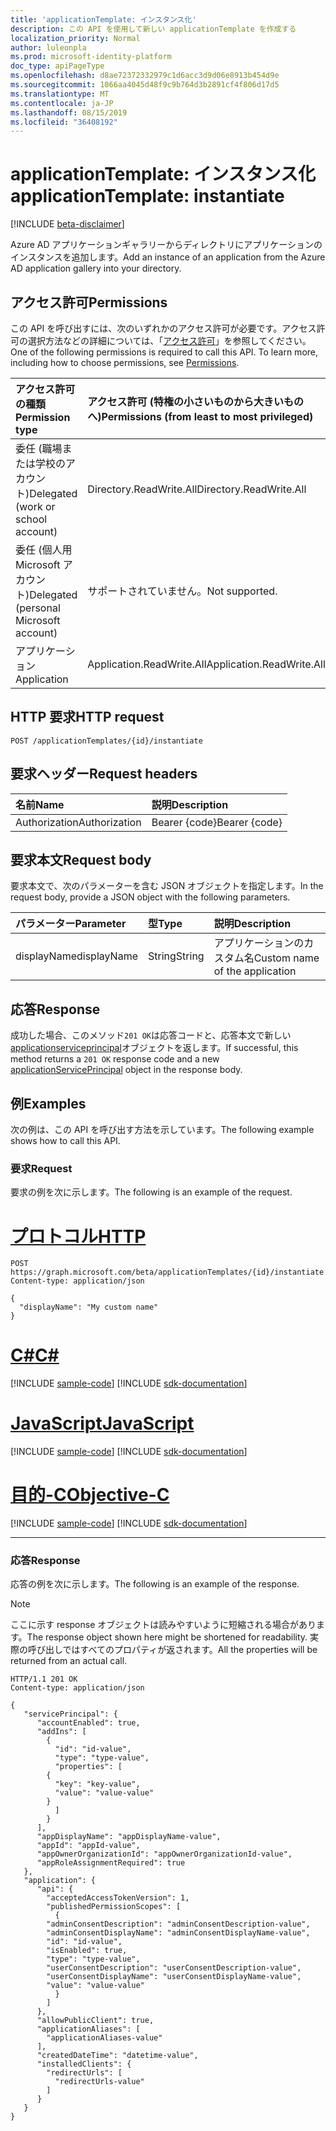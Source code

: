 ```yaml
---
title: 'applicationTemplate: インスタンス化'
description: この API を使用して新しい applicationTemplate を作成する
localization_priority: Normal
author: luleonpla
ms.prod: microsoft-identity-platform
doc_type: apiPageType
ms.openlocfilehash: d8ae72372332979c1d6acc3d9d06e8913b454d9e
ms.sourcegitcommit: 1066aa4045d48f9c9b764d3b2891cf4f806d17d5
ms.translationtype: MT
ms.contentlocale: ja-JP
ms.lasthandoff: 08/15/2019
ms.locfileid: "36408192"
---
```

# <a name="applicationtemplate-instantiate"></a><span data-ttu-id="fb1e6-103">applicationTemplate: インスタンス化</span><span class="sxs-lookup"><span data-stu-id="fb1e6-103">applicationTemplate: instantiate</span></span>

[!INCLUDE [beta-disclaimer](../../includes/beta-disclaimer.md)]

<span data-ttu-id="fb1e6-104">Azure AD アプリケーションギャラリーからディレクトリにアプリケーションのインスタンスを追加します。</span><span class="sxs-lookup"><span data-stu-id="fb1e6-104">Add an instance of an application from the Azure AD application gallery into your directory.</span></span>

## <a name="permissions"></a><span data-ttu-id="fb1e6-105">アクセス許可</span><span class="sxs-lookup"><span data-stu-id="fb1e6-105">Permissions</span></span>

<span data-ttu-id="fb1e6-p101">この API を呼び出すには、次のいずれかのアクセス許可が必要です。アクセス許可の選択方法などの詳細については、「[アクセス許可](/graph/permissions-reference)」を参照してください。</span><span class="sxs-lookup"><span data-stu-id="fb1e6-p101">One of the following permissions is required to call this API. To learn more, including how to choose permissions, see [Permissions](/graph/permissions-reference).</span></span>

| <span data-ttu-id="fb1e6-108">アクセス許可の種類</span><span class="sxs-lookup"><span data-stu-id="fb1e6-108">Permission type</span></span>                        | <span data-ttu-id="fb1e6-109">アクセス許可 (特権の小さいものから大きいものへ)</span><span class="sxs-lookup"><span data-stu-id="fb1e6-109">Permissions (from least to most privileged)</span></span> |
|:---------------------------------------|:--------------------------------------------|
| <span data-ttu-id="fb1e6-110">委任 (職場または学校のアカウント)</span><span class="sxs-lookup"><span data-stu-id="fb1e6-110">Delegated (work or school account)</span></span>     | <span data-ttu-id="fb1e6-111">Directory.ReadWrite.All</span><span class="sxs-lookup"><span data-stu-id="fb1e6-111">Directory.ReadWrite.All</span></span> |
| <span data-ttu-id="fb1e6-112">委任 (個人用 Microsoft アカウント)</span><span class="sxs-lookup"><span data-stu-id="fb1e6-112">Delegated (personal Microsoft account)</span></span> | <span data-ttu-id="fb1e6-113">サポートされていません。</span><span class="sxs-lookup"><span data-stu-id="fb1e6-113">Not supported.</span></span> |
| <span data-ttu-id="fb1e6-114">アプリケーション</span><span class="sxs-lookup"><span data-stu-id="fb1e6-114">Application</span></span>                            | <span data-ttu-id="fb1e6-115">Application.ReadWrite.All</span><span class="sxs-lookup"><span data-stu-id="fb1e6-115">Application.ReadWrite.All</span></span>|

## <a name="http-request"></a><span data-ttu-id="fb1e6-116">HTTP 要求</span><span class="sxs-lookup"><span data-stu-id="fb1e6-116">HTTP request</span></span>

<!-- { "blockType": "ignored" } -->

```http
POST /applicationTemplates/{id}/instantiate
```

## <a name="request-headers"></a><span data-ttu-id="fb1e6-117">要求ヘッダー</span><span class="sxs-lookup"><span data-stu-id="fb1e6-117">Request headers</span></span>

| <span data-ttu-id="fb1e6-118">名前</span><span class="sxs-lookup"><span data-stu-id="fb1e6-118">Name</span></span>          | <span data-ttu-id="fb1e6-119">説明</span><span class="sxs-lookup"><span data-stu-id="fb1e6-119">Description</span></span>   |
|:--------------|:--------------|
| <span data-ttu-id="fb1e6-120">Authorization</span><span class="sxs-lookup"><span data-stu-id="fb1e6-120">Authorization</span></span> | <span data-ttu-id="fb1e6-121">Bearer {code}</span><span class="sxs-lookup"><span data-stu-id="fb1e6-121">Bearer {code}</span></span> |

## <a name="request-body"></a><span data-ttu-id="fb1e6-122">要求本文</span><span class="sxs-lookup"><span data-stu-id="fb1e6-122">Request body</span></span>

<span data-ttu-id="fb1e6-123">要求本文で、次のパラメーターを含む JSON オブジェクトを指定します。</span><span class="sxs-lookup"><span data-stu-id="fb1e6-123">In the request body, provide a JSON object with the following parameters.</span></span>

| <span data-ttu-id="fb1e6-124">パラメーター</span><span class="sxs-lookup"><span data-stu-id="fb1e6-124">Parameter</span></span>    | <span data-ttu-id="fb1e6-125">型</span><span class="sxs-lookup"><span data-stu-id="fb1e6-125">Type</span></span>        | <span data-ttu-id="fb1e6-126">説明</span><span class="sxs-lookup"><span data-stu-id="fb1e6-126">Description</span></span> |
|:-------------|:------------|:------------|
|<span data-ttu-id="fb1e6-127">displayName</span><span class="sxs-lookup"><span data-stu-id="fb1e6-127">displayName</span></span>|<span data-ttu-id="fb1e6-128">String</span><span class="sxs-lookup"><span data-stu-id="fb1e6-128">String</span></span>|<span data-ttu-id="fb1e6-129">アプリケーションのカスタム名</span><span class="sxs-lookup"><span data-stu-id="fb1e6-129">Custom name of the application</span></span>|

## <a name="response"></a><span data-ttu-id="fb1e6-130">応答</span><span class="sxs-lookup"><span data-stu-id="fb1e6-130">Response</span></span>

<span data-ttu-id="fb1e6-131">成功した場合、このメソッド`201 OK`は応答コードと、応答本文で新しい[applicationserviceprincipal](../resources/applicationserviceprincipal.md)オブジェクトを返します。</span><span class="sxs-lookup"><span data-stu-id="fb1e6-131">If successful, this method returns a `201 OK` response code and a new [applicationServicePrincipal](../resources/applicationserviceprincipal.md) object in the response body.</span></span>

## <a name="examples"></a><span data-ttu-id="fb1e6-132">例</span><span class="sxs-lookup"><span data-stu-id="fb1e6-132">Examples</span></span>

<span data-ttu-id="fb1e6-133">次の例は、この API を呼び出す方法を示しています。</span><span class="sxs-lookup"><span data-stu-id="fb1e6-133">The following example shows how to call this API.</span></span>

### <a name="request"></a><span data-ttu-id="fb1e6-134">要求</span><span class="sxs-lookup"><span data-stu-id="fb1e6-134">Request</span></span>

<span data-ttu-id="fb1e6-135">要求の例を次に示します。</span><span class="sxs-lookup"><span data-stu-id="fb1e6-135">The following is an example of the request.</span></span>

# <a name="httptabhttp"></a>[<span data-ttu-id="fb1e6-136">プロトコル</span><span class="sxs-lookup"><span data-stu-id="fb1e6-136">HTTP</span></span>](#tab/http)
<!-- {
  "blockType": "request",
  "name": "applicationtemplate_instantiate"
}-->

```http
POST https://graph.microsoft.com/beta/applicationTemplates/{id}/instantiate
Content-type: application/json

{
  "displayName": "My custom name"
}
```
# <a name="ctabcsharp"></a>[<span data-ttu-id="fb1e6-137">C#</span><span class="sxs-lookup"><span data-stu-id="fb1e6-137">C#</span></span>](#tab/csharp)
[!INCLUDE [sample-code](../includes/snippets/csharp/applicationtemplate-instantiate-csharp-snippets.md)]
[!INCLUDE [sdk-documentation](../includes/snippets/snippets-sdk-documentation-link.md)]

# <a name="javascripttabjavascript"></a>[<span data-ttu-id="fb1e6-138">JavaScript</span><span class="sxs-lookup"><span data-stu-id="fb1e6-138">JavaScript</span></span>](#tab/javascript)
[!INCLUDE [sample-code](../includes/snippets/javascript/applicationtemplate-instantiate-javascript-snippets.md)]
[!INCLUDE [sdk-documentation](../includes/snippets/snippets-sdk-documentation-link.md)]

# <a name="objective-ctabobjc"></a>[<span data-ttu-id="fb1e6-139">目的-C</span><span class="sxs-lookup"><span data-stu-id="fb1e6-139">Objective-C</span></span>](#tab/objc)
[!INCLUDE [sample-code](../includes/snippets/objc/applicationtemplate-instantiate-objc-snippets.md)]
[!INCLUDE [sdk-documentation](../includes/snippets/snippets-sdk-documentation-link.md)]

---


### <a name="response"></a><span data-ttu-id="fb1e6-140">応答</span><span class="sxs-lookup"><span data-stu-id="fb1e6-140">Response</span></span>

<span data-ttu-id="fb1e6-141">応答の例を次に示します。</span><span class="sxs-lookup"><span data-stu-id="fb1e6-141">The following is an example of the response.</span></span>

> [!NOTE]
> <span data-ttu-id="fb1e6-142">ここに示す response オブジェクトは読みやすいように短縮される場合があります。</span><span class="sxs-lookup"><span data-stu-id="fb1e6-142">The response object shown here might be shortened for readability.</span></span> <span data-ttu-id="fb1e6-143">実際の呼び出しではすべてのプロパティが返されます。</span><span class="sxs-lookup"><span data-stu-id="fb1e6-143">All the properties will be returned from an actual call.</span></span>

<!-- {
  "blockType": "response",
  "truncated": true,
  "@odata.type": "microsoft.graph.applicationServicePrincipal"
} -->

```http
HTTP/1.1 201 OK
Content-type: application/json

{
   "servicePrincipal": {
      "accountEnabled": true,
      "addIns": [
        {
          "id": "id-value",
          "type": "type-value",
          "properties": [
        {
          "key": "key-value",
          "value": "value-value"
        }
          ]
        }
      ],
      "appDisplayName": "appDisplayName-value",
      "appId": "appId-value",
      "appOwnerOrganizationId": "appOwnerOrganizationId-value",
      "appRoleAssignmentRequired": true
   },
   "application": {
      "api": {
        "acceptedAccessTokenVersion": 1,
        "publishedPermissionScopes": [
          {
        "adminConsentDescription": "adminConsentDescription-value",
        "adminConsentDisplayName": "adminConsentDisplayName-value",
        "id": "id-value",
        "isEnabled": true,
        "type": "type-value",
        "userConsentDescription": "userConsentDescription-value",
        "userConsentDisplayName": "userConsentDisplayName-value",
        "value": "value-value"
          }
        ]
      },
      "allowPublicClient": true,
      "applicationAliases": [
        "applicationAliases-value"
      ],
      "createdDateTime": "datetime-value",
      "installedClients": {
        "redirectUrls": [
          "redirectUrls-value"
        ]
      }
   }
}
```

<!-- uuid: 16cd6b66-4b1a-43a1-adaf-3a886856ed98
2019-02-04 14:57:30 UTC -->
<!-- {
  "type": "#page.annotation",
  "description": "applicationTemplate: instantiate",
  "keywords": "",
  "section": "documentation",
  "tocPath": ""
}-->
